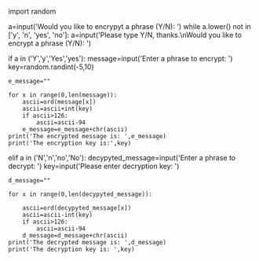 import random

a=input('Would you like to encrypyt a phrase (Y/N): ')
while a.lower() not in ['y', 'n', 'yes', 'no']:
    a=input('Please type Y/N, thanks.\nWould you like to encrypt a phrase (Y/N): ')

if a in ('Y','y','Yes','yes'):
    message=input('Enter a phrase to encrypt: ')
    key=random.randint(-5,10)
    
    e_message=""

    for x in range(0,len(message)):
        ascii=ord(message[x])
        ascii=ascii+int(key)
        if ascii>126:
            ascii=ascii-94
        e_message=e_message+chr(ascii)
    print('The encrypted message is: ',e_message)
    print('The encryption key is:',key)

elif a in ('N','n','no','No'):
    decypyted_message=input('Enter a phrase to decrypt: ')
    key=input('Please enter decryption key: ')
    
    d_message=""

    for x in range(0,len(decypyted_message)):
    
        ascii=ord(decypyted_message[x])
        ascii=ascii-int(key)
        if ascii>126:
            ascii=ascii-94
        d_message=d_message+chr(ascii)
    print('The decrypted message is: ',d_message)
    print('The decryption key is: ',key)
